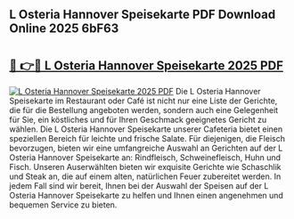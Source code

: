 ## L Osteria Hannover Speisekarte PDF Download Online 2025 6bF63

# <h2><a href="http://gc6k6f.nevu.top/?p=L+Osteria+Hannover+Speisekarte">🔗 👉🔴 L Osteria Hannover Speisekarte 2025 PDF</a></h2>

[![L Osteria Hannover Speisekarte 2025 PDF](https://i.imgur.com/dBaPXMq.png)](http://gc6k6f.nevu.top/?p=L+Osteria+Hannover+Speisekarte)
Die L Osteria Hannover Speisekarte im Restaurant oder Café ist nicht nur eine Liste der Gerichte, die für die Bestellung angeboten werden, sondern auch eine Gelegenheit für Sie, ein köstliches und für Ihren Geschmack geeignetes Gericht zu wählen. Die L Osteria Hannover Speisekarte unserer Cafeteria bietet einen speziellen Bereich für leichte und frische Salate. Für diejenigen, die Fleisch bevorzugen, bieten wir eine umfangreiche Auswahl an Gerichten auf der L Osteria Hannover Speisekarte an: Rindfleisch, Schweinefleisch, Huhn und Fisch. Unseren Auserwählten bieten wir exquisite Gerichte wie Schaschlik und Steak an, die auf einem alten, natürlichen Feuer zubereitet werden. In jedem Fall sind wir bereit, Ihnen bei der Auswahl der Speisen auf der L Osteria Hannover Speisekarte zu helfen und Ihnen einen angenehmen und bequemen Service zu bieten.
